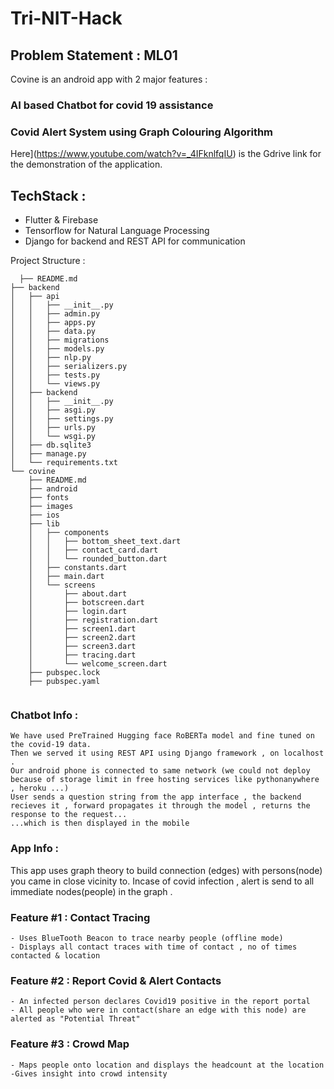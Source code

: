 # Tri-NIT-Hack

## Problem Statement : ML01

Covine is an android app with 2 major features :
  ### AI based Chatbot for covid 19 assistance 
  ### Covid Alert System using Graph Colouring Algorithm
  
Here](https://www.youtube.com/watch?v=_4IFknlfqIU) is the Gdrive link for the demonstration of the application.

## TechStack : 
- Flutter & Firebase 
- Tensorflow for Natural Language Processing 
- Django for backend and REST API for communication

Project Structure :

```
  ├── README.md
├── backend
│   ├── api
│   │   ├── __init__.py
│   │   ├── admin.py
│   │   ├── apps.py
│   │   ├── data.py
│   │   ├── migrations
│   │   ├── models.py
│   │   ├── nlp.py
│   │   ├── serializers.py
│   │   ├── tests.py
│   │   └── views.py
│   ├── backend
│   │   ├── __init__.py
│   │   ├── asgi.py
│   │   ├── settings.py
│   │   ├── urls.py
│   │   └── wsgi.py
│   ├── db.sqlite3
│   ├── manage.py
│   └── requirements.txt
└── covine
    ├── README.md
    ├── android
    ├── fonts
    ├── images
    ├── ios
    ├── lib
    │   ├── components
    │   │   ├── bottom_sheet_text.dart
    │   │   ├── contact_card.dart
    │   │   └── rounded_button.dart
    │   ├── constants.dart
    │   ├── main.dart
    │   └── screens
    │       ├── about.dart
    │       ├── botscreen.dart
    │       ├── login.dart
    │       ├── registration.dart
    │       ├── screen1.dart
    │       ├── screen2.dart
    │       ├── screen3.dart
    │       ├── tracing.dart
    │       └── welcome_screen.dart
    ├── pubspec.lock
    ├── pubspec.yaml
        
```

### Chatbot Info :
    We have used PreTrained Hugging face RoBERTa model and fine tuned on the covid-19 data. 
    Then we served it using REST API using Django framework , on localhost .
    Our android phone is connected to same network (we could not deploy because of storage limit in free hosting services like pythonanywhere , heroku ...)
    User sends a question string from the app interface , the backend recieves it , forward propagates it through the model , returns the response to the request...
    ...which is then displayed in the mobile

### App Info :
This app uses graph theory to build connection (edges) with persons(node) you came in close vicinity to. Incase of covid infection , alert is send to all immediate nodes(people) in the graph .

  ### Feature #1 : Contact Tracing 
    - Uses BlueTooth Beacon to trace nearby people (offline mode)
    - Displays all contact traces with time of contact , no of times contacted & location 
    
  ### Feature #2 : Report Covid & Alert Contacts 
    - An infected person declares Covid19 positive in the report portal
    - All people who were in contact(share an edge with this node) are alerted as "Potential Threat"
    
  ### Feature #3 : Crowd Map 
    - Maps people onto location and displays the headcount at the location
    -Gives insight into crowd intensity
